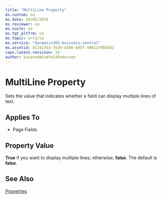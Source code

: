 ```yaml
---
title: "MultiLine Property"
ms.custom: na
ms.date: 10/01/2018
ms.reviewer: na
ms.suite: na
ms.tgt_pltfrm: na
ms.topic: article
ms.service: "dynamics365-business-central"
ms.assetid: d1241fb3-fb20-4306-bd5f-40011f0bb592
caps.latest.revision: 10
author: SusanneWindfeldPedersen
---
```


 

# MultiLine Property
Sets the value that indicates whether a field can display multiple lines of text.  
  
## Applies To  
  
-   Page Fields  
  
## Property Value  
 **True** if you want to display multiple lines; otherwise, **false**. The default is **false**.  
  
## See Also  
 [Properties](devenv-properties.md)